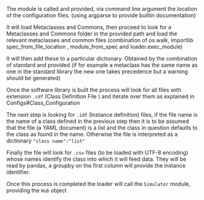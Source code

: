 The module is called and provided, via command line argument the location of the configuration files. (using argparse
 to provide builtin documentation)

It will load Metaclasses and Commons, then proceed to look for a Metaclasses and Commons folder in the provided path
 and load the relevant metaclasses and common files (combination of os.walk, importlib spec_from_file_location
 , module_from_spec and loader.exec_module)

It will then add these to a particular dictionary. Obtained by the combination of standard and provided (if for
 example a metaclass has the same name as one in the standard library the new one takes precedence but a warning
  should be generated)

Once the software library is built the process will look for all files with extension `.cdf` (Class Definition File
) and iterate over them as explained in Configs#Class_Configuration

The next step is looking for `.idf` (Instance definition) files, if the file name is the name of a class defined in
 the previous step then it is to be assumed that the file (a YAML document) is a list and the class in question
  defaults to the class as found in the name. Otherwise the file is interpreted as a dictionary `"class name":"list"`

Finally the file will look for `.csv` files (to be loaded with UTF-8 encoding) whose names identify the class into
 which it will feed data. They will be read by pandas, a groupby on the first column will provide the instance
  identifier.
  
Once this process is completed the loader will call the `Simulator` module, providing the `Hub` object